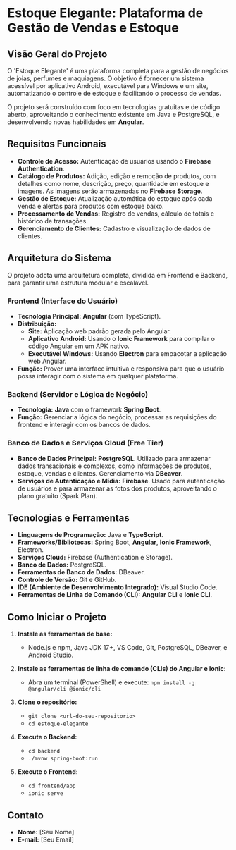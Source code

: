 # Estoque Elegante: Plataforma de Gestão de Vendas e Estoque

## Visão Geral do Projeto

O 'Estoque Elegante' é uma plataforma completa para a gestão de negócios de joias, perfumes e maquiagens. O objetivo é fornecer um sistema acessível por aplicativo Android, executável para Windows e um site, automatizando o controle de estoque e facilitando o processo de vendas.

O projeto será construído com foco em tecnologias gratuitas e de código aberto, aproveitando o conhecimento existente em Java e PostgreSQL, e desenvolvendo novas habilidades em **Angular**.

## Requisitos Funcionais

* **Controle de Acesso:** Autenticação de usuários usando o **Firebase Authentication**.
* **Catálogo de Produtos:** Adição, edição e remoção de produtos, com detalhes como nome, descrição, preço, quantidade em estoque e imagens. As imagens serão armazenadas no **Firebase Storage**.
* **Gestão de Estoque:** Atualização automática do estoque após cada venda e alertas para produtos com estoque baixo.
* **Processamento de Vendas:** Registro de vendas, cálculo de totais e histórico de transações.
* **Gerenciamento de Clientes:** Cadastro e visualização de dados de clientes.

## Arquitetura do Sistema

O projeto adota uma arquitetura completa, dividida em Frontend e Backend, para garantir uma estrutura modular e escalável.

### Frontend (Interface do Usuário)

* **Tecnologia Principal:** **Angular** (com TypeScript).
* **Distribuição:**
    * **Site:** Aplicação web padrão gerada pelo Angular.
    * **Aplicativo Android:** Usando o **Ionic Framework** para compilar o código Angular em um APK nativo.
    * **Executável Windows:** Usando **Electron** para empacotar a aplicação web Angular.
* **Função:** Prover uma interface intuitiva e responsiva para que o usuário possa interagir com o sistema em qualquer plataforma.

### Backend (Servidor e Lógica de Negócio)

* **Tecnologia:** **Java** com o framework **Spring Boot**.
* **Função:** Gerenciar a lógica do negócio, processar as requisições do frontend e interagir com os bancos de dados.

### Banco de Dados e Serviços Cloud (Free Tier)

* **Banco de Dados Principal:** **PostgreSQL**. Utilizado para armazenar dados transacionais e complexos, como informações de produtos, estoque, vendas e clientes. Gerenciamento via **DBeaver**.
* **Serviços de Autenticação e Mídia:** **Firebase**. Usado para autenticação de usuários e para armazenar as fotos dos produtos, aproveitando o plano gratuito (Spark Plan).

## Tecnologias e Ferramentas

* **Linguagens de Programação:** Java e **TypeScript**.
* **Frameworks/Bibliotecas:** Spring Boot, **Angular**, **Ionic Framework**, Electron.
* **Serviços Cloud:** Firebase (Authentication e Storage).
* **Banco de Dados:** PostgreSQL.
* **Ferramentas de Banco de Dados:** DBeaver.
* **Controle de Versão:** Git e GitHub.
* **IDE (Ambiente de Desenvolvimento Integrado):** Visual Studio Code.
* **Ferramentas de Linha de Comando (CLI):** **Angular CLI** e **Ionic CLI**.

## Como Iniciar o Projeto

1.  **Instale as ferramentas de base:**
    * Node.js e npm, Java JDK 17+, VS Code, Git, PostgreSQL, DBeaver, e Android Studio.

2.  **Instale as ferramentas de linha de comando (CLIs) do Angular e Ionic:**
    * Abra um terminal (PowerShell) e execute: `npm install -g @angular/cli @ionic/cli`

3.  **Clone o repositório:**
    * `git clone <url-do-seu-repositorio>`
    * `cd estoque-elegante`

4.  **Execute o Backend:**
    * `cd backend`
    * `./mvnw spring-boot:run`

5.  **Execute o Frontend:**
    * `cd frontend/app`
    * `ionic serve`

## Contato

* **Nome:** [Seu Nome]
* **E-mail:** [Seu Email]